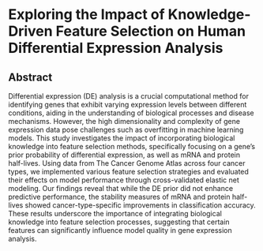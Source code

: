 # Exploring the Impact of Knowledge-Driven Feature Selection on Human Differential Expression Analysis

## Abstract
Differential expression (DE) analysis is a crucial computational method for identifying genes that exhibit varying expression levels between different conditions, aiding in the understanding of biological processes and disease mechanisms. However, the high dimensionality and complexity of gene expression data pose challenges such as overfitting in machine learning models. This study investigates the impact of incorporating biological knowledge into feature selection methods, specifically focusing on a gene’s prior probability of differential expression, as well as mRNA and protein half-lives. Using data from The Cancer Genome Atlas across four cancer types, we implemented various feature selection strategies and evaluated their effects on model performance through cross-validated elastic net modeling. Our findings reveal that while the DE prior did not enhance predictive performance, the stability measures of mRNA and protein half-lives showed cancer-type-specific improvements in classification accuracy. These results underscore the importance of integrating biological knowledge into feature selection processes, suggesting that certain features can significantly influence model quality in gene expression analysis.



